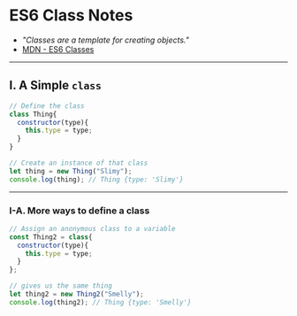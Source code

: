 # ES6 Class Notes

- *"Classes are a template for creating objects."*
- [MDN - ES6 Classes](https://developer.mozilla.org/en-US/docs/Web/JavaScript/Reference/Classes)

<hr>

## I. A Simple `class`

```js
// Define the class
class Thing{
  constructor(type){
    this.type = type;
  }
}

// Create an instance of that class
let thing = new Thing("Slimy");
console.log(thing); // Thing {type: 'Slimy'}
```

<hr>

### I-A. More ways to define a class

```js
// Assign an anonymous class to a variable
const Thing2 = class{
  constructor(type){
    this.type = type;
  }
};

// gives us the same thing
let thing2 = new Thing2("Smelly");
console.log(thing2); // Thing {type: 'Smelly'}
```
